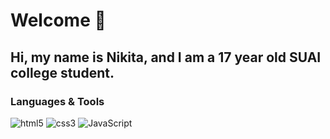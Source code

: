 # Welcome 👋

## Hi, my name is Nikita, and I am a 17 year old SUAI college student.

### Languages & Tools

<img alt="html5" src="https://img.shields.io/badge/-HTML5-E34F26?style=flat-square&logo=html5&logoColor=white" /> <img 
alt="css3" src="https://img.shields.io/badge/-CSS3-blue?style=flat-square&logo=css3&logoColor=white" /> <img 
alt="JavaScript" src="https://img.shields.io/badge/-JavaScript-edb200?style=flat-square&logo=javascript&logoColor=white" />
